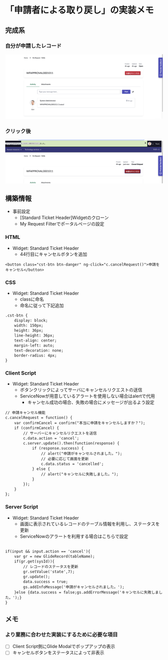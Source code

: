 <!--
title:   ServiceNow Instanceの基本的な日本語化
tags:    ServiceNow
id:      
private: false
-->

# 「申請者による取り戻し」の実装メモ

## 完成系

### 自分が申請したレコード

![従業員ポータル内の自分の申請](./images/emp-center_tiket-page.png)

### クリック後

![申請キャンセルボタン押下後](./images/emp-center_ticket-page_after-btn-click.png)

## 構築情報

- 事前設定
  - [Standard Ticket Header]Widgetのクローン
  - My Request Filterでポータルページの設定

### HTML

- Widget: Standard Ticket Header
  - 44行目にキャンセルボタンを追加

```html: standard_ticket.html
<button class="cst-btn btn-danger" ng-click="c.cancelRequest()">申請をキャンセル</button>
```

### CSS

- Widget: Standard Ticket Header
  - classに命名
  - 命名に従って下記追加

```css: standard_ticket.css
.cst-btn {
    display: block;
    width: 150px;
    height: 36px;
    line-height: 36px;
    text-align: center;
    margin-left: auto;
    text-decoration: none;
    border-radius: 4px;
}
```

### Client Script

- Widget: Standard Ticket Header
  - ボタンクリックによってサーバにキャンセルリクエストの送信
  - ServiceNowが用意しているアラートを使用しない場合はalertで代用
    - キャンセル成功の場合、失敗の場合にメッセージが出るよう設定

```JavaScript: standard_ticket_client.js
// 申請キャンセル機能
c.cancelRequest = function() {
    var confirmCancel = confirm("本当に申請をキャンセルしますか？");
    if (confirmCancel) {
        // サーバーにキャンセルリクエストを送信
        c.data.action = 'cancel';
        c.server.update().then(function(response) {
            if (response.success) {
                // alert("申請がキャンセルされました。");
                // 必要に応じて画面を更新
                c.data.status = 'cancelled';
            } else {
                // alert("キャンセルに失敗しました。");
            }
        });
    }
};
```

### Server Script

- Widget: Standard Ticket Header
  - 画面に表示されているレコードのテーブル情報を利用し、ステータスを更新
  - ServiceNowのアラートを利用する場合はこちらで設定

```JavaScript: standard_ticket_server

if(input && input.action == 'cancel'){
    var gr = new GlideRecord(tableName);
    if(gr.get(sysId)){
        // レコードのステータスを更新
        gr.setValue('state',7);
        gr.update();
        data.success = true;
        gs.addInfoMessage('申請がキャンセルされました。');
    }else {data.success = false;gs.addErrorMessage('キャンセルに失敗しました。');}
}
```

## メモ

### より業務に合わせた実装にするために必要な項目

- [ ] Client Script側にGlide Modalでポップアップの表示
- [ ] キャンセルボタンをステータスによって非表示
